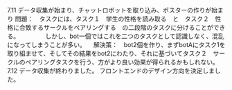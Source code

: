 7.11
  データ収集が始まり、チャットロボットを取り込み、ポスターの作りが始まり
  問題：　タスクには、タスク１　学生の性格を読み取る　と　タスク２　性格に合致するサークルをペアリングする　の二段階のタスクに分けることができる。
  　　　　しかし、bot一個ではこれを二つのタスクとして認識しなく、混乱になってしまうことが多い。
　解決策：　bot2個を作り、まずbotAにタスク1を取り組ませて、そしてその結果をbot2にわたり、それに基づいてタスク２　サークルのペアリングタスクを行う、方がより良い効果が得られるかもしれない。
7.12
  データ収集が終わりました。
  フロントエンドのデザイン方向を決定しました。